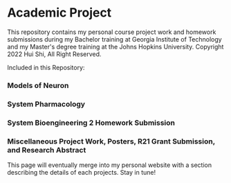 # Academic Project
This repository contains my personal course project work and homework submissions during my Bachelor training at Georgia Institute of Technology and my Master's degree training at the Johns Hopkins University. Copyright 2022 Hui Shi, All Right Reserved. 

Included in this Repository:
### Models of Neuron ###
### System Pharmacology ###
### System Bioengineering 2 Homework Submission ###
### Miscellaneous Project Work, Posters, R21 Grant Submission, and Research Abstract ###

This page will eventually merge into my personal website with a section describing the details of each projects. Stay in tune!
